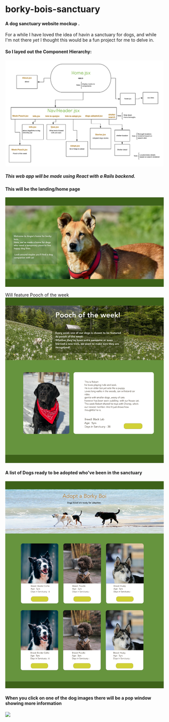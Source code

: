 # borky-bois-sanctuary

#### A dog sanctuary website mockup . 
For a while I have loved the idea of havin a sanctuary for dogs, and while I'm not there *yet* I thought this would be a fun project for me to delve in. 


#### So I layed out the Component Hierarchy:
![](wireframe-images/flowchart.png)

##### This web app will be made using React with a Rails backend.


#### This will be  the landing/home page
![](wireframe-images/home.png)


Will feature Pooch of the week 
![](wireframe-images/pooch-week.png)


#### A list of Dogs ready to be adopted who've been in the sanctuary 
![](wireframe-images/adopt-a-dog.png)


#### When you click on one of the dog images  there will be a pop window showing more information 
![](wireframe-images/adopt-dog–info.png)

